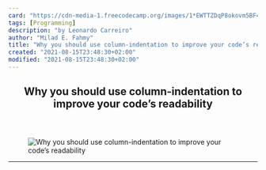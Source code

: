```yaml
---
card: "https://cdn-media-1.freecodecamp.org/images/1*EWTTZDqP8okovm5BF4QPFA.png"
tags: [Programming]
description: "by Leonardo Carreiro"
author: "Milad E. Fahmy"
title: "Why you should use column-indentation to improve your code’s readability"
created: "2021-08-15T23:48:30+02:00"
modified: "2021-08-15T23:48:30+02:00"
---
```

<div class="site-wrapper">
<main id="site-main" class="site-main outer">
<div class="inner">
<article class="post-full post tag-programming tag-javascript tag-productivity tag-tech tag-coding ">
<header class="post-full-header">
<h1 class="post-full-title">Why you should use column-indentation to improve your code’s readability</h1>
</header>
<figure class="post-full-image">
<picture>
<source media="(max-width: 700px)" sizes="1px" srcset="data:image/gif;base64,R0lGODlhAQABAIAAAAAAAP///yH5BAEAAAAALAAAAAABAAEAAAIBRAA7 1w">
<source media="(min-width: 701px)" sizes="(max-width: 800px) 400px,
(max-width: 1170px) 700px,
1400px" srcset="https://cdn-media-1.freecodecamp.org/images/1*EWTTZDqP8okovm5BF4QPFA.png 300w,
https://cdn-media-1.freecodecamp.org/images/1*EWTTZDqP8okovm5BF4QPFA.png 600w,
https://cdn-media-1.freecodecamp.org/images/1*EWTTZDqP8okovm5BF4QPFA.png 1000w,
https://cdn-media-1.freecodecamp.org/images/1*EWTTZDqP8okovm5BF4QPFA.png 2000w">
<img onerror="this.style.display='none'" src="https://cdn-media-1.freecodecamp.org/images/1*EWTTZDqP8okovm5BF4QPFA.png" alt="Why you should use column-indentation to improve your code’s readability">
</picture>
</figure>
<section class="post-full-content">
<div class="post-content medium-migrated-article">
</div>
<hr>
</section>
</article>
</div>
</main>
</div>
<!-- Google Tag Manager (noscript) -->
<!-- End Google Tag Manager (noscript) -->
